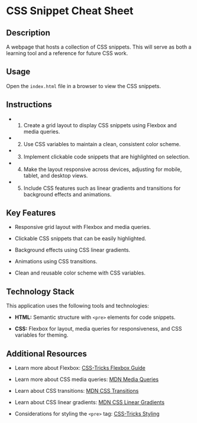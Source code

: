 # CSS Snippet Cheat Sheet

## Description

A webpage that hosts a collection of CSS snippets. This will serve as both a learning tool and a reference for future CSS work.

## Usage

Open the `index.html` file in a browser to view the CSS snippets.

## Instructions

* 1. Create a grid layout to display CSS snippets using Flexbox and media queries.

* 2. Use CSS variables to maintain a clean, consistent color scheme.

* 3. Implement clickable code snippets that are highlighted on selection.

* 4. Make the layout responsive across devices, adjusting for mobile, tablet, and desktop views.

* 5. Include CSS features such as linear gradients and transitions for background effects and animations.

## Key Features

* Responsive grid layout with Flexbox and media queries.

* Clickable CSS snippets that can be easily highlighted.

* Background effects using CSS linear gradients.

* Animations using CSS transitions.

* Clean and reusable color scheme with CSS variables.

## Technology Stack

This application uses the following tools and technologies:

* **HTML:** Semantic structure with `<pre>` elements for code snippets.

* **CSS:** Flexbox for layout, media queries for responsiveness, and CSS variables for theming.

## Additional Resources

* Learn more about Flexbox: [CSS-Tricks Flexbox Guide](https://css-tricks.com/snippets/css/a-guide-to-flexbox/)

* Learn more about CSS media queries: [MDN Media Queries](https://developer.mozilla.org/en-US/docs/Web/CSS/Media_Queries)

* Learn about CSS transitions: [MDN CSS Transitions](https://developer.mozilla.org/en-US/docs/Web/CSS/transition)

* Learn about CSS linear gradients: [MDN CSS Linear Gradients](https://developer.mozilla.org/en-US/docs/Web/CSS/linear-gradient)

* Considerations for styling the `<pre>` tag: [CSS-Tricks Styling](https://css-tricks.com/considerations-styling-pre-tag/)
